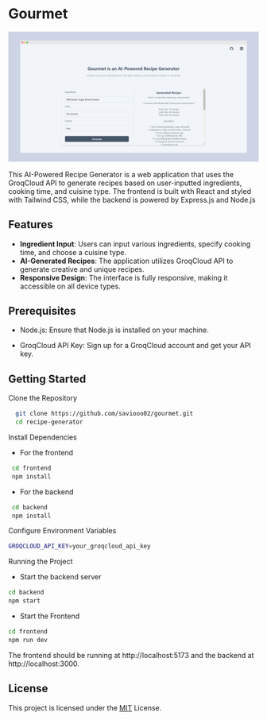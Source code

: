 
# Gourmet

![Gourmet Project](./frontend/src/assets/Gourmet_img.png)

This AI-Powered Recipe Generator is a web application that uses the GroqCloud API to generate recipes based on user-inputted ingredients, cooking time, and cuisine type. The frontend is built with React and styled with Tailwind CSS, while the backend is powered by Express.js and Node.js


## Features

- **Ingredient Input**: Users can input various ingredients, specify cooking time, and choose a cuisine type.
- **AI-Generated Recipes**: The application utilizes GroqCloud API to generate creative and unique recipes.
- **Responsive Design**: The interface is fully responsive, making it accessible on all device types.

## Prerequisites

- Node.js: Ensure that Node.js is installed on your machine.

- GroqCloud API Key: Sign up for a GroqCloud account and get your API key.



## Getting Started


Clone the Repository

```bash
  git clone https://github.com/saviooo02/gourmet.git
  cd recipe-generator
```
Install Dependencies

- For the frontend

 ```bash
  cd frontend
  npm install
```
- For the backend

 ```bash
  cd backend
  npm install
```
Configure Environment Variables

```bash
GROQCLOUD_API_KEY=your_groqcloud_api_key
```
Running the Project

- Start the backend server
```bash
cd backend
npm start
```
- Start the Frontend
```bash
cd frontend
npm run dev
```
The frontend should be running at http://localhost:5173 and the backend at http://localhost:3000.
## License

This project is licensed under the [MIT](https://choosealicense.com/licenses/mit/) License.

